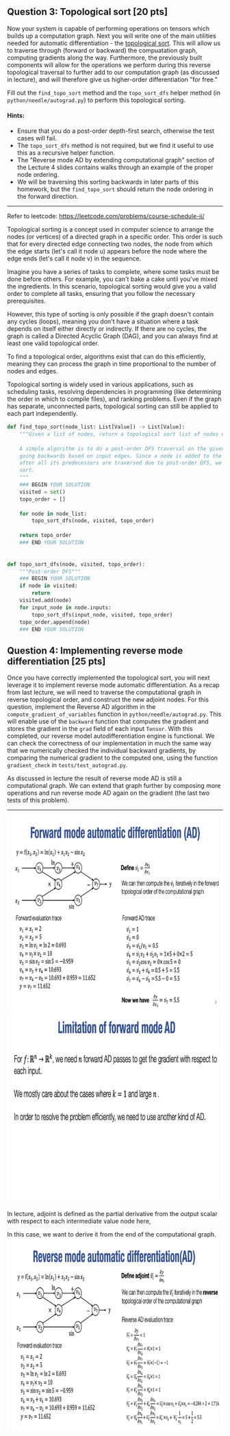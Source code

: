 ## Question 3: Topological sort [20 pts]

Now your system is capable of performing operations on tensors which builds up a computation graph. Next you will write one of the main utilities needed for automatic differentiation - the [topological sort](https://en.wikipedia.org/wiki/Topological_sorting). This will allow us to traverse through (forward or backward) the compuatation graph, computing gradients along the way. Furthermore, the previously built components will allow for the operations we perform during this reverse topological traversal to further add to our computation graph (as discussed in lecture), and will therefore give us higher-order differentiation "for free." 

Fill out the `find_topo_sort` method and the `topo_sort_dfs` helper method (in `python/needle/autograd.py`) to perform this topological sorting. 

#### Hints: 
- Ensure that you do a post-order depth-first search, otherwise the test cases will fail. 
- The `topo_sort_dfs` method is not required, but we find it useful to use this as a recursive helper function. 
- The "Reverse mode AD by extending computational graph" section of the Lecture 4 slides contains walks through an example of the proper node ordering. 
- We will be traversing this sorting backwards in later parts of this homework, but the `find_topo_sort` should return the node ordering in the forward direction.

--------------------------------------------
Refer to leetcode: https://leetcode.com/problems/course-schedule-ii/

Topological sorting is a concept used in computer science to arrange the nodes (or vertices) of a directed graph in a specific order. This order is such that for every directed edge connecting two nodes, the node from which the edge starts (let's call it node u) appears before the node where the edge ends (let's call it node v) in the sequence.

Imagine you have a series of tasks to complete, where some tasks must be done before others. For example, you can't bake a cake until you've mixed the ingredients. In this scenario, topological sorting would give you a valid order to complete all tasks, ensuring that you follow the necessary prerequisites.

However, this type of sorting is only possible if the graph doesn't contain any cycles (loops), meaning you don't have a situation where a task depends on itself either directly or indirectly. If there are no cycles, the graph is called a Directed Acyclic Graph (DAG), and you can always find at least one valid topological order.

To find a topological order, algorithms exist that can do this efficiently, meaning they can process the graph in time proportional to the number of nodes and edges.

Topological sorting is widely used in various applications, such as scheduling tasks, resolving dependencies in programming (like determining the order in which to compile files), and ranking problems. Even if the graph has separate, unconnected parts, topological sorting can still be applied to each part independently.

```python
def find_topo_sort(node_list: List[Value]) -> List[Value]:
    """Given a list of nodes, return a topological sort list of nodes ending in them.

    A simple algorithm is to do a post-order DFS traversal on the given nodes,
    going backwards based on input edges. Since a node is added to the ordering
    after all its predecessors are traversed due to post-order DFS, we get a topological
    sort.
    """
    ### BEGIN YOUR SOLUTION
    visited = set()
    topo_order = []

    for node in node_list:
        topo_sort_dfs(node, visited, topo_order)
        
    return topo_order
    ### END YOUR SOLUTION


def topo_sort_dfs(node, visited, topo_order):
    """Post-order DFS"""
    ### BEGIN YOUR SOLUTION
    if node in visited:
        return
    visited.add(node)
    for input_node in node.inputs:
        topo_sort_dfs(input_node, visited, topo_order)
    topo_order.append(node)
    ### END YOUR SOLUTION
```
## Question 4: Implementing reverse mode differentiation [25 pts]

Once you have correctly implemented the topological sort, you will next leverage it to implement reverse mode automatic differentiation. As a recap from last lecture, we will need to traverse the computational graph in reverse topological order, and construct the new adjoint nodes. For this question, implement the Reverse AD algorithm in the `compute_gradient_of_variables` function in `python/needle/autograd.py`. This will enable use of the `backward` function that computes the gradient and stores the gradient in the `grad` field of each input `Tensor`. With this completed, our reverse model autodifferentiation engine is functional. We can check the correctness of our implementation in much the same way that we numerically checked the individual backward gradients, by comparing the numerical gradient to the computed one, using the function `gradient_check` in `tests/test_autograd.py`.


As discussed in lecture the result of reverse mode AD is still a computational graph. We can extend that graph further by composing more operations and run reverse mode AD again on the gradient (the last two tests of this problem). 

-------------------------
 <img src="forward-mode-ad.png" alt="forward-mode-ad" width="700" height="450"/>
 <img src="limit-forward-mode-ad.png" alt="limit-forward-mode-ad" width="700" height="450"/>

In lecture, adjoint is defined as the partial derivative from the output scalar with respect to each intermediate value node here,

In this case, we want to derive it from the end of the computational graph.
 <img src="reverse-mode-ad.png" alt="reverse-mode-ad" width="700" height="450"/>



